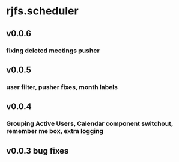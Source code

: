 # rjfs.scheduler

## v0.0.6
### fixing deleted meetings pusher

## v0.0.5
### user filter, pusher fixes, month labels

## v0.0.4
### Grouping Active Users, Calendar component switchout, remember me box, extra logging

## v0.0.3 bug fixes
